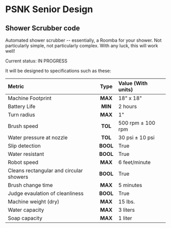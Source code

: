# PSNK Senior Design 

## Shower Scrubber code

Automated shower scrubber -- essentially, a Roomba for your shower. Not particularly simple, not particularly complex.
With any luck, this will work well!

Current status: IN PROGRESS

It will be designed to specifications such as these:

| Metric                                  | Type     | Value (With units) |
| :-------------------------------------- | :------: | :----------------- |
| Machine Footprint                       | **MAX**  | 18" x 18"          |
| Battery Life                            | **MIN**  | 2 hours            |
| Turn radius                             | **MAX**  | 1"                 |
| Brush speed                             | **TOL**  | 500 rpm ± 100 rpm  |
| Water pressure at nozzle                | **TOL**  | 30 psi ± 10 psi    |
| Slip detection                          | **BOOL** | True               |
| Water resistant                         | **BOOL** | True               |
| Robot speed                             | **MAX**  | 6 feet/minute      |
| Cleans rectangular and circular showers | **BOOL** | True               |
| Brush change time                       | **MAX**  | 5 minutes          |
| Judge evaulation of cleanliness         | **BOOL** | True               |
| Machine weight (dry)                    | **MAX**  | 15 lbs.            |
| Water capacity                          | **MAX**  | 3 liters           |
| Soap capacity                           | **MAX**  | 1 liter            |


